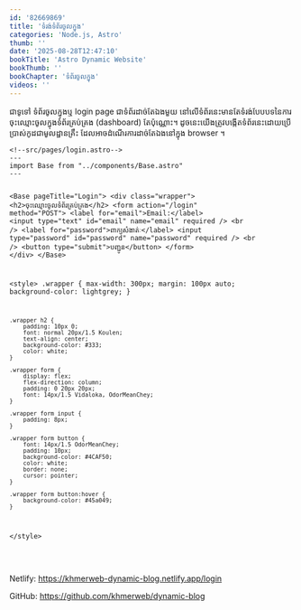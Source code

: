 ```yaml
---
id: '82669869'
title: 'ទំរង់​ទំព័រ​ចូល​ក្នុង'
categories: 'Node.js, Astro'
thumb: ''
date: '2025-08-28T12:47:10'
bookTitle: 'Astro Dynamic Website'
bookThumb: ''
bookChapter: 'ទំព័រ​ចូល​ក្នុង'
videos: ''
---
```

<p>ជា​ទូទៅ ទំព័រ​ចូលក្នុង​ឬ login page ជា​ទំព័រ​ដាច់​តែ​ឯង​មួយ​ នៅ​លើ​ទំព័រ​​នេះ​មាន​តែ​ទំរង់​បែបបទ​នៃ​ការចុះ​ឈ្មោះ​ចូល​ក្នុង​ទំព័រ​គ្រប់គ្រង (dashboard) តែ​ប៉ុណ្ណោះ​។ ដូចនេះ​យើង​ត្រូវ​បង្កើត​ទំព័រ​នេះ​ដោយ​ប្រើប្រាស់​កូដ​ជា​មូលដ្ឋាន​គ្រឹះ ដែល​អាច​ដំណើរការ​ដាច់​តែ​ឯង​នៅក្នុង​ browser ។</p><pre><code class="js javascript js-code">&lt;!--src/pages/login.astro--&gt;
---
import Base from "../components/Base.astro"
---

&lt;Base pageTitle="Login"&gt;
    &lt;div class="wrapper"&gt;
        &lt;h2&gt;ចុះ​ឈ្មោះ​ចូល​ទំព័រ​គ្រប់គ្រង&lt;/h2&gt;
        &lt;form action="/login" method="POST"&gt;
            &lt;label for="email"&gt;Email:&lt;/label&gt;
            &lt;input type="text" id="email" name="email" required /&gt;
            &lt;br /&gt;
            &lt;label for="password"&gt;ពាក្យ​សំងាត់ៈ&lt;/label&gt;
            &lt;input type="password" id="password" name="password" required /&gt;
            &lt;br /&gt;
            &lt;button type="submit"&gt;បញ្ជូន&lt;/button&gt;
        &lt;/form&gt;
    &lt;/div&gt;
&lt;/Base&gt;

&lt;style&gt;
    .wrapper {
        max-width: 300px;
        margin: 100px auto;
        background-color: lightgrey;
    }

    .wrapper h2 {
        padding: 10px 0;
        font: normal 20px/1.5 Koulen;
        text-align: center;
        background-color: #333;
        color: white;
    }
    
    .wrapper form {
        display: flex;
        flex-direction: column;
        padding: 0 20px 20px;
        font: 14px/1.5 Vidaloka, OdorMeanChey;
    }
    
    .wrapper form input {
        padding: 8px;
    }
    
    .wrapper form button {
        font: 14px/1.5 OdorMeanChey;
        padding: 10px;
        background-color: #4CAF50;
        color: white;
        border: none;
        cursor: pointer;
    }
    
    .wrapper form button:hover {
        background-color: #45a049;
    }
&lt;/style&gt;</code></pre><p>&nbsp;</p><p>Netlify: <a href="https://khmerweb-dynamic-blog.netlify.app/login">https://khmerweb-dynamic-blog.netlify.app/login</a></p><p>GitHub: <a href="https://github.com/khmerweb/dynamic-blog">https://github.com/khmerweb/dynamic-blog</a></p>